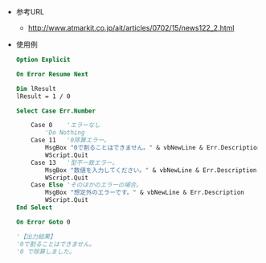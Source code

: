 - 参考URL
	- http://www.atmarkit.co.jp/ait/articles/0702/15/news122_2.html

- 使用例
	``` vb
	Option Explicit
	
	On Error Resume Next
	
	Dim lResult
	lResult = 1 / 0
	
	Select Case Err.Number
	
		Case 0    'エラーなし
			'Do Nothing
		Case 11   '0除算エラー。
			MsgBox "0で割ることはできません。" & vbNewLine & Err.Description
			WScript.Quit
		Case 13   '型不一致エラー。
			MsgBox "数値を入力してください。" & vbNewLine & Err.Description
			WScript.Quit
		Case Else 'そのほかのエラーの場合。
			MsgBox "想定外のエラーです。" & vbNewLine & Err.Description
			WScript.Quit
	End Select

	On Error Goto 0

	'【出力結果】
	'0で割ることはできません。
	'0 で除算しました。
	```
